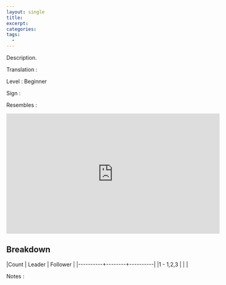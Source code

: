 ```yaml
---
layout: single
title: 
excerpt: 
categories: 
tags: 
  - 
---
```


Description.

Translation
:  

Level
: Beginner

Sign
: 

Resembles
: 

<iframe width="560" height="315"  src="https://www.youtube-nocookie.com/embed/AViak0tRjZY?rel=0" frameborder="0" allowfullscreen></iframe>


## Breakdown

|Count     | Leader | Follower |
|----------+--------+----------|
|1 - 1,2,3 |  |  |

Notes
:    
